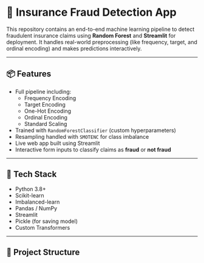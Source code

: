 # 🚨 Insurance Fraud Detection App

This repository contains an end-to-end machine learning pipeline to detect fraudulent insurance claims using **Random Forest** and **Streamlit** for deployment. It handles real-world preprocessing (like frequency, target, and ordinal encoding) and makes predictions interactively.

---

## 📦 Features

- Full pipeline including:
  - Frequency Encoding
  - Target Encoding
  - One-Hot Encoding
  - Ordinal Encoding
  - Standard Scaling
- Trained with `RandomForestClassifier` (custom hyperparameters)
- Resampling handled with `SMOTENC` for class imbalance
- Live web app built using Streamlit
- Interactive form inputs to classify claims as **fraud** or **not fraud**

---

## 🧠 Tech Stack

- Python 3.8+
- Scikit-learn
- Imbalanced-learn
- Pandas / NumPy
- Streamlit
- Pickle (for saving model)
- Custom Transformers

---

## 📁 Project Structure

